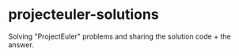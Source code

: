 # projecteuler-solutions
Solving "ProjectEuler" problems and sharing the solution code + the answer.
